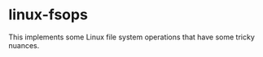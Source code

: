 linux-fsops
===========

This implements some Linux file system operations
that have some tricky nuances.
